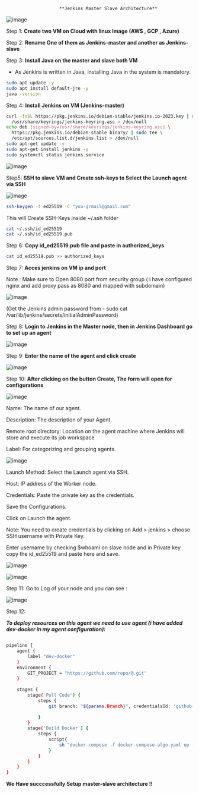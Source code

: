                        **Jenkins Master Slave Architecture**


![image](https://github.com/user-attachments/assets/5fbebf00-4c7f-4e45-9cea-473045c96c25)

Step 1: 
**Create two VM on Cloud with linux Image (AWS , GCP , Azure)**

Step 2: 
**Rename One of them as Jenkins-master and another as Jenkins-slave**

Step 3:
**Install Java on the master and slave both VM**

-  As Jenkins is written in Java, installing Java in the system is mandatory.
  
```sh
sudo apt update -y
sudo apt install default-jre -y
java -version
```

Step 4:
**Install Jenkins on VM (Jenkins-master)**

```sh
curl -fsSL https://pkg.jenkins.io/debian-stable/jenkins.io-2023.key | sudo tee \
  /usr/share/keyrings/jenkins-keyring.asc > /dev/null
echo deb [signed-by=/usr/share/keyrings/jenkins-keyring.asc] \
  https://pkg.jenkins.io/debian-stable binary/ | sudo tee \
  /etc/apt/sources.list.d/jenkins.list > /dev/null
sudo apt-get update -y
sudo apt-get install jenkins -y
sudo systemctl status jenkins.service 
```

![image](https://github.com/user-attachments/assets/e5e03047-0d0c-49a3-aac6-71c2b4afa565)


Step5: 
**SSH to slave VM and Create ssh-keys to Select the Launch agent via SSH**

![image](https://github.com/user-attachments/assets/ebcc63b4-c17f-47e6-ac16-1295e57374e9)

```sh
ssh-keygen -t ed25519 -C "you-grmail@gmail.com"
```
This will Create SSH-Keys inside ~/.ssh folder

```sh
cat ~/.ssh/id_ed25519
cat ~/.ssh/id_ed25519.pub 
```

Step 6: 
**Copy id_ed25519.pub file and paste in authorized_keys**

```sh
cat id_ed25519.pub >> authorized_keys
```

Step 7: 
**Acces jenkins on VM ip and port**

Note : Make sure to Open 8080 port from security group ( i have configured nginx and add proxy pass as 8080 and mapped with subdomain)

![image](https://github.com/user-attachments/assets/e6b54a58-85e2-43b3-8419-a81a3751cd4b)

(Get the Jenkins admin password from - sudo cat /var/lib/jenkins/secrets/initialAdminPassword)



Step 8:
**Login to Jenkins in the Master node, then in Jenkins Dashboard go to set up an agent**


![image](https://github.com/user-attachments/assets/0302d65f-0a5b-4bc6-92b8-22b333f31ba2)

Step 9:
**Enter the name of the agent and click create**


![image](https://github.com/user-attachments/assets/9c65fa49-2602-42d0-b295-27cc8d5569cb)


Step 10:
**After clicking on the button Create, The form will open for configurations**

![image](https://github.com/user-attachments/assets/e600f2a8-d921-4c45-9fad-a143d6e5a4ee)

Name: The name of our agent.

Description: The description of your Agent.

Remote root directory: Location on the agent machine where Jenkins will store and execute its job workspace

Label: For categorizing and grouping agents.



![image](https://github.com/user-attachments/assets/8b37c79c-86d9-4f72-8fc8-7153d0e34e9f)


Launch Method: Select the Launch agent via SSH.

Host: IP address of the Worker node.

Credentials: Paste the private key as the credentials.

Save the Configurations.

Click on Launch the agent.

Note: You need to create credentials by clicking on Add > jenkins > choose SSH username with Private Key.

Enter username by checking $whoami on slave node and in Private key copy the id_ed25519 and paste here and save.


![image](https://github.com/user-attachments/assets/f4f3b850-72dc-415b-bb48-cb34c7025fd1)

![image](https://github.com/user-attachments/assets/22a466fe-d4a4-4b39-a2b8-2ab5b8c76ad7)



Step 11:
Go to Log of your node and you can see :

![image](https://github.com/user-attachments/assets/8debb545-91d3-4866-b838-dbda8b136770)

Step 12:

***To deploy resources on this agent we need to use agent (i have added dev-docker in my agent configuration):***

```sh

pipeline {
    agent {
        label "dev-docker"
    }    
    environment {
        GIT_PROJECT = "https://github.com/repo/@.git"  
    }
    
    stages {
        stage('Pull Code') {
            steps {
                git branch: "${params.Branch}", credentialsId: 'github-cred', url: GIT_PROJECT
                
            }
        }
        stage('Build Docker') {
            steps {
                script{
                    sh "docker-compose -f docker-compose-algo.yaml up -d --build"
                }
            }
        }
    }
}
```

**We Have succcessfully Setup master-slave architecture !!**
